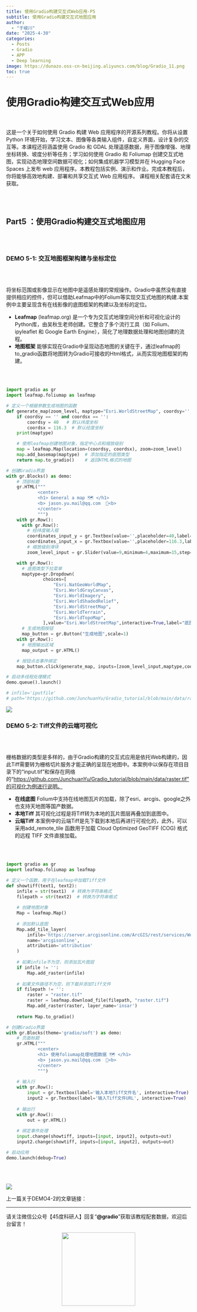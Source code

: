 ```yaml
---
title: 使用Gradio构建交互式Web应用-P5
subtitle: 使用Gradio构建交互式地图应用
author: 
  - "于峻川"
date: "2025-4-30"
categories:
  - Posts
  - Gradio
  - APP
  - Deep learning
image: https://dunazo.oss-cn-beijing.aliyuncs.com/blog/Gradio_11.png
toc: true
---
```


# 使用Gradio构建交互式Web应用

<br><br>
这是一个关于如何使用 Gradio 构建 Web 应用程序的开源系列教程。你将从设置 Python 环境开始，学习文本、图像等各类输入组件，自定义界面，设计复杂的交互等。本课程还将涵盖使用 Gradio 和 GDAL 处理遥感数据，用于图像增强、地理坐标转换、坡度分析等任务；学习如何使用 Gradio 和 Foliumap 创建交互式地图，实现动态地理空间数据可视化；如何集成机器学习模型并在 Hugging Face Spaces 上发布 web 应用程序。本教程包括实例、演示和作业。完成本教程后，你将能够高效地构建、部署和共享交互式 Web 应用程序。
课程相关配套请在文末获取。

<br><br>
## Part5 ：使用Gradio构建交互式地图应用

<br><br>

### DEMO 5-1: 交互地图框架构建与坐标定位

<br><br>

将坐标范围或影像显示在地图中是遥感处理的常规操作。Gradio中虽然没有直接提供相应的控件，但可以借助Leafmap中的Folium等实现交互式地图的构建.本案例中主要呈现含有在线影像的底图框架的构建以及坐标的定位。
- **Leafmap** (leafmap.org) 是一个专为交互式地理空间分析和可视化设计的Python库，由吴秋生老师创建。它整合了多个流行工具（如 Folium、ipyleaflet 和 Google Earth Engine），简化了地理数据处理和地图创建的流程。
- **地图框架** 能够实现在Gradio中呈现动态地图的关键在于，通过leafmap的to_gradio函数将地图转为Gradio可接收的Html格式，从而实现地图框架的构建。

<br><br>

```python
import gradio as gr
import leafmap.foliumap as leafmap

# 定义一个根据参数生成地图的函数
def generate_map(zoom_level, maptype="Esri.WorldStreetMap", coordsy='', coordsx=''):
    if coordsy == '' and coordsx == '':
        coordsy = 40   # 默认纬度坐标
        coordsx = 116.3  # 默认经度坐标
    print(maptype)

    # 使用leafmap创建地图对象，指定中心点和缩放级别
    map = leafmap.Map(location=(coordsy, coordsx), zoom=zoom_level)
    map.add_basemap(maptype)  # 添加指定的底图类型
    return map.to_gradio()    # 返回HTML格式的地图

# 创建Gradio界面
with gr.Blocks() as demo:
    # 顶部标题
    gr.HTML("""
            <center> 
            <h1> General a map 🗺️ </h1>
            <b> jason.yu.mail@qq.com  📧<b>
            </center>
            """)      
    with gr.Row():
      with gr.Row():
        # 经纬度输入框
        coordinates_input_y = gr.Textbox(value='',placeholder=40,label="中心点纬度",lines=1)
        coordinates_input_x = gr.Textbox(value='',placeholder=116.3,label="中心点经度",lines=1)
        # 缩放级别滑块
        zoom_level_input = gr.Slider(value=9,minimum=4,maximum=15,step=1,label="选择缩放级别",interactive=True)

    with gr.Row():
      # 底图类型下拉菜单
      maptype=gr.Dropdown(
              choices=[
                  "Esri.NatGeoWorldMap",
                  "Esri.WorldGrayCanvas",
                  "Esri.WorldImagery",
                  "Esri.WorldShadedRelief",
                  "Esri.WorldStreetMap",
                  "Esri.WorldTerrain",
                  "Esri.WorldTopoMap",
              ],value="Esri.WorldStreetMap",interactive=True,label="底图类型")
      # 生成地图按钮
      map_button = gr.Button("生成地图",scale=1)
    with gr.Row():
      # 地图输出区域
      map_output = gr.HTML() 

    # 按钮点击事件绑定
    map_button.click(generate_map, inputs=[zoom_level_input,maptype,coordinates_input_y,coordinates_input_x], outputs=[map_output])

# 启动多线程处理模式
demo.queue().launch() 

# infile='iputfile'
# path='https://github.com/JunchuanYu/Gradio_tutorial/blob/main/data/raster.tif'

```

![](https://dunazo.oss-cn-beijing.aliyuncs.com/blog/demo5-1.gif)




### DEMO 5-2: Tiff文件的云端可视化

<br><br>

栅格数据的类型是多样的，由于Gradio构建的交互式应用是依托Web构建的，因此Tiff需要转为栅格切片服务才能正确的呈现在地图中。本案例中以保存在项目目录下的“input.tif”和保存在网络的“https://github.com/JunchuanYu/Gradio_tutorial/blob/main/data/raster.tif”的可视化为例进行说明。
- **在线底图** Folium中支持在线地图瓦片的加载，除了esri、arcgis、google之外也支持天地图等国产数据。
- **本地Tiff** 其可视化过程是将Tiff转为本地的瓦片图层再叠加到底图中。
- **云端Tiff** 本案例中的云端Tiff是先下载到本地后再进行可视化的，此外，可以采用add_remote_tile 函数用于加载 Cloud Optimized GeoTIFF (COG) 格式的远程 TIFF 文件直接加载。

<br><br>

```python
import gradio as gr
import leafmap.foliumap as leafmap

# 定义一个函数，用于在leafmap中加载Tiff文件
def showtiff(text1, text2):
    infile = str(text1)  # 转换为字符串格式
    filepath = str(text2)  # 转换为字符串格式
    
    # 创建地图对象
    Map = leafmap.Map()
    
    # 添加默认底图
    Map.add_tile_layer(
        infile='https://server.arcgisonline.com/ArcGIS/rest/services/World_Imagery/MapServer/tile/{z}/{y}/{x}',
        name='arcgisonline',
        attribution='attribution'
    )
    
    # 如果infile不为空，则添加瓦片图层
    if infile != '':
        Map.add_raster(infile)
    
    # 如果文件路径不为空，则下载并添加Tiff文件
    if filepath != '':
        raster = "raster.tif"
        raster = leafmap.download_file(filepath, "raster.tif")
        Map.add_raster(raster, layer_name='insar')
    
    return Map.to_gradio()

# 创建Gradio界面
with gr.Blocks(theme='gradio/soft') as demo:
    # 页面标题
    gr.HTML("""
            <center> 
            <h1> 使用foliumap处理地图数据 🗺️ </h1>
            <b> jason.yu.mail@qq.com  📧<b>
            </center>
            """)
    
    # 输入行
    with gr.Row():
        input = gr.Textbox(label='输入本地Tiff文件名', interactive=True)
        input2 = gr.Textbox(label='输入Tiff文件URL', interactive=True)
    
    # 输出行
    with gr.Row():
        out = gr.HTML()
    
    # 绑定事件处理
    input.change(showtiff, inputs=[input, input2], outputs=out)
    input2.change(showtiff, inputs=[input, input2], outputs=out)

# 启动应用
demo.launch(debug=True)

```

<br><br>

![](https://dunazo.oss-cn-beijing.aliyuncs.com/blog/newdemo5-2.gif)



上一篇关于DEMO4-2的文章链接：


---------------------------
请关注微信公众号【45度科研人】回复“**@gradio**”获取该教程配套数据，欢迎后台留言！


<span style="display: block; text-align: center; margin-left: auto; margin-right: auto;">
    <img src="https://dunazo.oss-cn-beijing.aliyuncs.com/blog/wechat-simple.png" width="200"  alt="">
</span>



